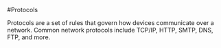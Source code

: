 #Protocols 

Protocols are a set of rules that govern how devices communicate over a network. Common network protocols include TCP/IP, HTTP, SMTP, DNS, FTP, and more.
